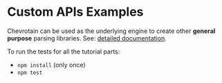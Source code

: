 # Custom APIs Examples

Chevrotain can be used as the underlying engine to create other **general purpose** parsing libraries.
See: [detailed documentation](https://sap.github.io/chevrotain/website/Deep_Dive/custom_apis.html).

To run the tests for all the tutorial parts:

*   `npm install` (only once)
*   `npm test`
